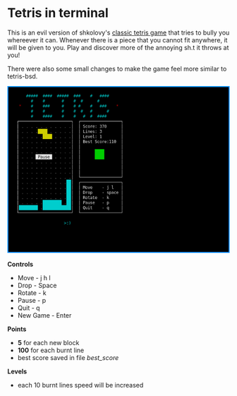 # Tetris in terminal

This is an evil version of shkolovy's [classic tetris game](https://github.com/shkolovy/tetris-terminal) that tries to bully you whereever it can. Whenever there is a piece that you cannot fit anywhere, it will be given to you. Play and discover more of the annoying sh.t it throws at you!

There were also some small changes to make the game feel more similar to tetris-bsd.

![ScreenShot](https://raw.githubusercontent.com/cloudtower/evil-tetris/master/screenshots/game.png)

**Controls**
- Move     - j h l
- Drop     - Space
- Rotate   - k 
- Pause    - p
- Quit     - q
- New Game - Enter

**Points**
- **5** for each new block
- **100** for each burnt line
- best score saved in file *best_score*

**Levels**
- each 10 burnt lines speed will be increased
